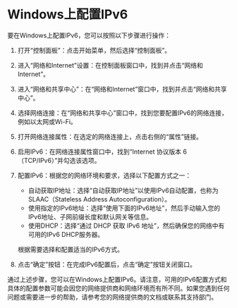# Windows上配置IPv6

要在Windows上配置IPv6，您可以按照以下步骤进行操作：

1. 打开“控制面板”：点击开始菜单，然后选择“控制面板”。
2. 进入“网络和Internet”设置：在控制面板窗口中，找到并点击“网络和Internet”。
3. 进入“网络和共享中心”：在“网络和Internet”窗口中，找到并点击“网络和共享中心”。
4. 选择网络连接：在“网络和共享中心”窗口中，找到您要配置IPv6的网络连接，例如以太网或Wi-Fi。
5. 打开网络连接属性：在选定的网络连接上，点击右侧的“属性”链接。
6. 启用IPv6：在网络连接属性窗口中，找到“Internet 协议版本 6（TCP/IPv6）”并勾选该选项。
7. 配置IPv6：根据您的网络环境和要求，选择以下配置方式之一：

   - 自动获取IP地址：选择“自动获取IP地址”以使用IPv6自动配置，也称为SLAAC（Stateless Address Autoconfiguration）。
   - 使用指定的IPv6地址：选择“使用下面的IPv6地址”，然后手动输入您的IPv6地址、子网前缀长度和默认网关等信息。
   - 使用DHCP：选择“通过 DHCP 获取 IPv6 地址”，然后确保您的网络中有可用的IPv6 DHCP服务器。

   根据需要选择和配置适当的IPv6方式。
8. 点击“确定”按钮：在完成IPv6配置后，点击“确定”按钮关闭窗口。

通过上述步骤，您可以在Windows上配置IPv6。请注意，可用的IPv6配置方式和具体的配置参数可能会因您的网络提供商和网络环境而有所不同。如果您遇到任何问题或需要进一步的帮助，请参考您的网络提供商的文档或联系其支持部门。

